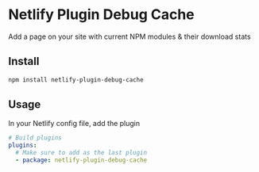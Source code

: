 # Netlify Plugin Debug Cache

Add a page on your site with current NPM modules & their download stats


## Install

```bash
npm install netlify-plugin-debug-cache
```

## Usage

In your Netlify config file, add the plugin

```yml
# Build plugins
plugins:
  # Make sure to add as the last plugin
  - package: netlify-plugin-debug-cache
```
